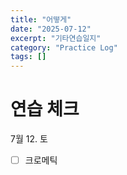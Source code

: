 ```yaml
---
title: "어떻게"
date: "2025-07-12"
excerpt: "기타연습일지"
category: "Practice Log"
tags: []
---
```



# 연습 체크

7월 12. 토
- [ ] 크로메틱




